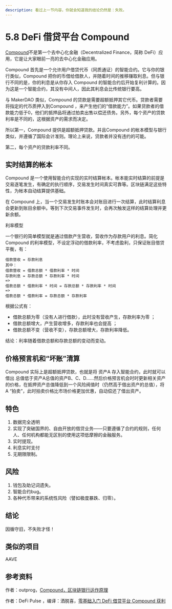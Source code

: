 ```yaml
---
description: 看过上一节内容，你就会知道我的结论仍然是：失败。
---
```


# 5.8 DeFi 借贷平台 Compound

[Compound](https://www.compound.finance)不是第一个去中心化金融（Decentralized Finance，简称 DeFi）应用，它是让大家眼前一亮的去中心化金融应用。

Compound 首先是一个允许用户借贷代币（同质通证）的智能合约。它与你的银行类似，Compound 把你的币借给借款人，并随着时间的推移赚取利息。但与银行不同的是，你的利息是从你存入 Compound 的智能合约后开始复利计算的。因为这是一个智能合约，其没有中间人，因此其利息会比传统银行要高。

与 MakerDAO 类似，Compound 的贷款是需要超额抵押其它代币。贷款者需要将指定的代币质押入到Compound ，来产生他们的“借款能力”。如果贷款者的借款能力低于0，他们的抵押品将通过拍卖出售以偿还债务。另外，每个资产的贷款利率是不同的，这根据资产的需求而决定。

所以第一，Compound 提供是超额抵押贷款。并且Compound 的帐本模型与银行类似，并遵循了国际会计准则。理论上来说，贷款者并没有违约的可能。

第二，每个资产的贷款利率不同。

## 实时结算的帐本

Compound 是一个使用智能合约实现的实时结算帐本。帐本能实时结算的前提是交易逐笔发生，有确定的执行顺序，交易发生时间真实可靠等。区块链满足这些特性，为帐本自动结算提供基础。

在 Compound 上，当一个交易发生时账本会对账目进行一次结算，此时结算利息会更新到账目余额中。等到下次交易事件发生时，会再次触发这样的结算处理并更新余额。

利率模型

一个银行的简单模型就是通过借款产生营收，营收作为存款用户的利息。简化 Compound 的利率模型，不设定浮动的借款利率，不考虑盈利，只保证账目借贷平衡，有：

```
借款营收 = 存款利息
其中：
借款营收 = 借款总额 * 借款利率 * 时间
存款利息 = 存款总额 * 存款利率 * 时间
=>
借款总额 * 借款利率 * 时间 = 存款总额 * 存款利率 * 时间
=>
借款总额 * 借款利率 = 存款总额 * 存款利率
```

根据公式有：

* 借款总额为零（没有人进行借款），此时没有营收产生，存款利率为零 ；
* 借款总额增大，产生营收增多，存款利率也会提高 ；
* 借款总额不变（营收不变），存款总额增大，存款利率降低。

结论：利率随着借款总额和存款总额的变动而变动。

## 价格预言机和“坏账”清算

Compound 实际上是超额抵押贷款，也就是将 资产A 存入智能合约，此时就可以借出 总值低于资产A总值的资产B、C、D……然后价格预言机会时时更新相关资产的价格，在抵押资产总值降低到一个风险阀值时（仍然高于借出资产的总值），将 A “拍卖”，此时拍卖价格比市场价格更加优惠，自动偿还了借出资产。

## 特色

1. 数据完全透明
2. 实现了突破国界的、自由开放的借贷业务——只要遵循了合约的规则，任何人、任何机构都能无区别的使用这项低摩擦的金融服务。
3. 实时提现。
4. 利息实时支付
5. 无期限限制。

## 风险

1. 钱包及助记词遗失。
2. 智能合约bug。
3. 各种代币带来的系统性风险（譬如极度暴跌、归零）。

## 结论

因循守旧，不失败才怪！

## 类似的项目

AAVE

## 参考资料

作者：outprog，[Compound，区块链银行运作原理](https://juejin.im/post/5c5d8a1cf265da2dd53fa168)

作者：DeFi Pulse ，编译：洒脱喜，[零基础入门 DeFi 借贷平台 Compound 获利](https://www.chainnews.com/articles/059190561118.htm)
